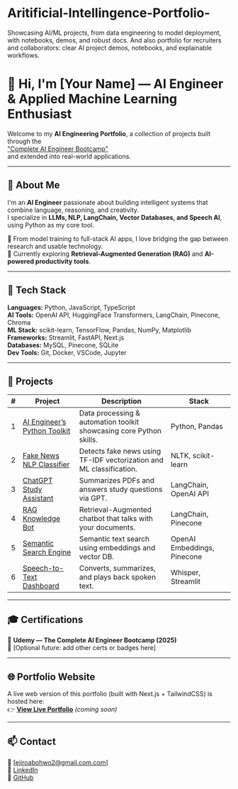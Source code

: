 # Aritificial-Intellingence-Portfolio-
Showcasing AI/ML projects, from data engineering to model deployment, with notebooks, demos, and robust docs. And also portfolio for recruiters and collaborators: clear AI project demos, notebooks, and explainable workflows.


# 👋 Hi, I'm [Your Name] — AI Engineer & Applied Machine Learning Enthusiast  

Welcome to my **AI Engineering Portfolio**, a collection of projects built through the  
["Complete AI Engineer Bootcamp"](https://www.udemy.com/course/the-ai-engineer-course-complete-ai-engineer-bootcamp/)  
and extended into real-world applications.

---

## 🚀 About Me
I'm an **AI Engineer** passionate about building intelligent systems that combine language, reasoning, and creativity.  
I specialize in **LLMs, NLP, LangChain, Vector Databases, and Speech AI**, using Python as my core tool.

🧠 From model training to full-stack AI apps, I love bridging the gap between research and usable technology.  
📍 Currently exploring **Retrieval-Augmented Generation (RAG)** and **AI-powered productivity tools**.

---

## 🧰 Tech Stack
**Languages:** Python, JavaScript, TypeScript  
**AI Tools:** OpenAI API, HuggingFace Transformers, LangChain, Pinecone, Chroma  
**ML Stack:** scikit-learn, TensorFlow, Pandas, NumPy, Matplotlib  
**Frameworks:** Streamlit, FastAPI, Next.js  
**Databases:** MySQL, Pinecone, SQLite  
**Dev Tools:** Git, Docker, VSCode, Jupyter

---

## 🧩 Projects

| # | Project | Description | Stack |
|---|----------|--------------|-------|
| 1 | [AI Engineer’s Python Toolkit](./projects/01-python-toolkit) | Data processing & automation toolkit showcasing core Python skills. | Python, Pandas |
| 2 | [Fake News NLP Classifier](./projects/02-fake-news-nlp) | Detects fake news using TF-IDF vectorization and ML classification. | NLTK, scikit-learn |
| 3 | [ChatGPT Study Assistant](./projects/03-chatgpt-study-assistant) | Summarizes PDFs and answers study questions via GPT. | LangChain, OpenAI API |
| 4 | [RAG Knowledge Bot](./projects/04-rag-knowledge-bot) | Retrieval-Augmented chatbot that talks with your documents. | LangChain, Pinecone |
| 5 | [Semantic Search Engine](./projects/05-semantic-search) | Semantic text search using embeddings and vector DB. | OpenAI Embeddings, Pinecone |
| 6 | [Speech-to-Text Dashboard](./projects/06-speech-dashboard) | Converts, summarizes, and plays back spoken text. | Whisper, Streamlit |

---

## 🎓 Certifications
📜 **Udemy — The Complete AI Engineer Bootcamp (2025)**  
📜 [Optional future: add other certs or badges here]

---

## 🌐 Portfolio Website
A live web version of this portfolio (built with Next.js + TailwindCSS) is hosted here:  
👉 [**View Live Portfolio**](#) *(coming soon)*

---

## 📫 Contact
📧 [ejiroabohwo2@gmail.com.com]  
💼 [LinkedIn](https://linkedin.com/in/ejiro2)  
🐙 [GitHub](https://github.com/Ejiro2)
